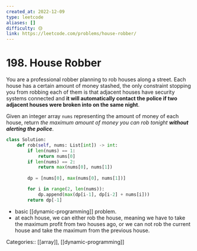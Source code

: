 ```yaml
---
created_at: 2022-12-09
type: leetcode
aliases: []
difficulty: 🟡
link: https://leetcode.com/problems/house-robber/
---
```


# 198. House Robber

You are a professional robber planning to rob houses along a street. Each house has a certain amount of money stashed, the only constraint stopping you from robbing each of them is that adjacent houses have security systems connected and **it will automatically contact the police if two adjacent houses were broken into on the same night**.

Given an integer array `nums` representing the amount of money of each house, return _the maximum amount of money you can rob tonight **without alerting the police**_.

```python
class Solution:
    def rob(self, nums: List[int]) -> int:
        if len(nums) == 1:
            return nums[0]
        if len(nums) == 2:
            return max(nums[0], nums[1])
        
        dp = [nums[0], max(nums[0], nums[1])] 

        for i in range(2, len(nums)):
            dp.append(max(dp[i-1], dp[i-2] + nums[i]))
        return dp[-1]
```

- basic [[dynamic-programming]] problem.
- at each house, we can either rob the house, meaning we have to take the maximum profit from two houses ago, or we can not rob the current house and take the maximum from the previous house.

Categories:: [[array]], [[dynamic-programming]]
